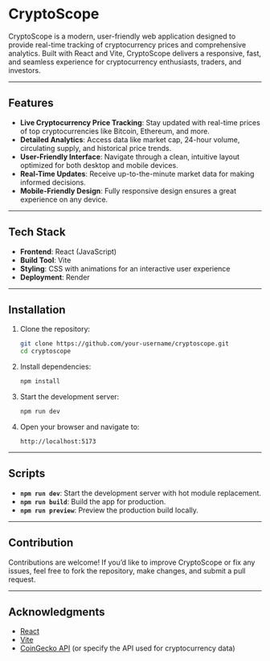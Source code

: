 
# CryptoScope

CryptoScope is a modern, user-friendly web application designed to provide real-time tracking of cryptocurrency prices and comprehensive analytics. Built with React and Vite, CryptoScope delivers a responsive, fast, and seamless experience for cryptocurrency enthusiasts, traders, and investors.

---

## Features

- **Live Cryptocurrency Price Tracking**: Stay updated with real-time prices of top cryptocurrencies like Bitcoin, Ethereum, and more.
- **Detailed Analytics**: Access data like market cap, 24-hour volume, circulating supply, and historical price trends.
- **User-Friendly Interface**: Navigate through a clean, intuitive layout optimized for both desktop and mobile devices.
- **Real-Time Updates**: Receive up-to-the-minute market data for making informed decisions.
- **Mobile-Friendly Design**: Fully responsive design ensures a great experience on any device.

---

## Tech Stack

- **Frontend**: React (JavaScript)
- **Build Tool**: Vite
- **Styling**: CSS with animations for an interactive user experience
- **Deployment**: Render

---

## Installation

1. Clone the repository:
   ```bash
   git clone https://github.com/your-username/cryptoscope.git
   cd cryptoscope
   ```

2. Install dependencies:
   ```bash
   npm install
   ```

3. Start the development server:
   ```bash
   npm run dev
   ```

4. Open your browser and navigate to:
   ```
   http://localhost:5173
   ```

---

## Scripts

- **`npm run dev`**: Start the development server with hot module replacement.
- **`npm run build`**: Build the app for production.
- **`npm run preview`**: Preview the production build locally.

---

## Contribution

Contributions are welcome! If you’d like to improve CryptoScope or fix any issues, feel free to fork the repository, make changes, and submit a pull request.

---

## Acknowledgments

- [React](https://reactjs.org/)
- [Vite](https://vitejs.dev/)
- [CoinGecko API](https://www.coingecko.com/) (or specify the API used for cryptocurrency data)

